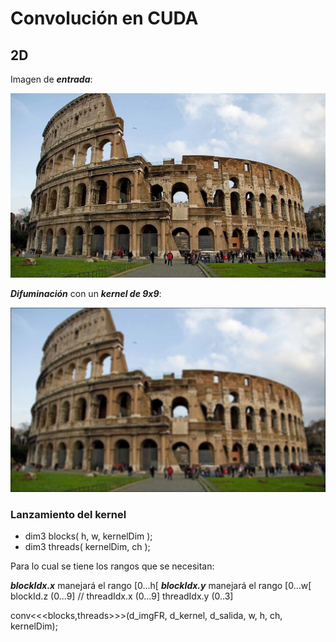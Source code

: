 # Convolución en CUDA
## 2D

Imagen de ***entrada***:

![](https://github.com/FranklinCncr/TopicosEnComputacionGraficaGrupo/blob/master/5%20Convolucion%20en%20CUDA/imagenes/coliseo.jpg)

***Difuminación*** con un ***kernel de 9x9***:

![](https://github.com/FranklinCncr/TopicosEnComputacionGraficaGrupo/blob/master/5%20Convolucion%20en%20CUDA/imagenes/salida.jpg)

### Lanzamiento del kernel

* dim3 blocks( h, w, kernelDim ); 
* dim3 threads( kernelDim, ch );  

Para lo cual se tiene los rangos que se necesitan:

***blockIdx.x*** manejará el rango [0...h[
***blockIdx.y*** manejará el rango [0...w[
blockId.z (0...9]
// threadIdx.x (0...9]   threadIdx.y (0..3]
 
 conv<<<blocks,threads>>>(d_imgFR, d_kernel, d_salida, w, h, ch, kernelDim);
